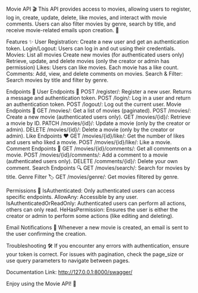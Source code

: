 Movie API 🎬
This API provides access to movies, allowing users to register, log in, create, update, delete, like movies, and interact with movie comments. Users can also filter movies by genre, search by title, and receive movie-related emails upon creation. 📨

Features ✨
User Registration: Create a new user and get an authentication token.
Login/Logout: Users can log in and out using their credentials.
Movies:
List all movies
Create new movies (for authenticated users only)
Retrieve, update, and delete movies (only the creator or admin has permission)
Likes: Users can like movies. Each movie has a like count.
Comments: Add, view, and delete comments on movies.
Search & Filter: Search movies by title and filter by genre.

Endpoints 📡
User Endpoints 👤
POST /register/: Register a new user. Returns a message and authentication token.
POST /login/: Log in a user and return an authentication token.
POST /logout/: Log out the current user.
Movie Endpoints 🎥
GET /movies/: Get a list of movies (paginated).
POST /movies/: Create a new movie (authenticated users only).
GET /movies/{id}/: Retrieve a movie by ID.
PATCH /movies/{id}/: Update a movie (only by the creator or admin).
DELETE /movies/{id}/: Delete a movie (only by the creator or admin).
Like Endpoints ❤️
GET /movies/{id}/like/: Get the number of likes and users who liked a movie.
POST /movies/{id}/like/: Like a movie.
Comment Endpoints 💬
GET /movies/{id}/comments/: Get all comments on a movie.
POST /movies/{id}/comments/: Add a comment to a movie (authenticated users only).
DELETE /comments/{id}/: Delete your own comment.
Search Endpoints 🔍
GET /movies/search/: Search for movies by title.
Genre Filter 🏷️
GET /movies/genre/: Get movies filtered by genre.

Permissions 🔐
IsAuthenticated: Only authenticated users can access specific endpoints.
AllowAny: Accessible by any user.
IsAuthenticatedOrReadOnly: Authenticated users can perform all actions, others can only read.
HeHasPermission: Ensures the user is either the creator or admin to perform some actions (like editing and deleting).

Email Notifications 📧
Whenever a new movie is created, an email is sent to the user confirming the creation.

Troubleshooting 🛠️
If you encounter any errors with authentication, ensure your token is correct.
For issues with pagination, check the page_size or use query parameters to navigate between pages.

Documentation Link:
http://127.0.0.1:8000/swagger/

Enjoy using the Movie API! 🎉
